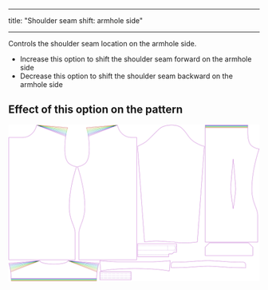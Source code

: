 ***

title: "Shoulder seam shift: armhole side"

***

Controls the shoulder seam location on the armhole side.

- Increase this option to shift the shoulder seam forward on the armhole side
- Decrease this option to shift the shoulder seam backward on the armhole side

## Effect of this option on the pattern

![This image shows the effect of this option by superimposing several variants that have a different value for this option](simon_s3armhole_sample.svg "Effect of this option on the pattern")
